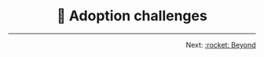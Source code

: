 <h1 align="center">&#129300; Adoption challenges</h1>

<hr />
<p align="right">
  Next: <a href="/README.md#rocket-beyond">:rocket: Beyond</a>
</p>
